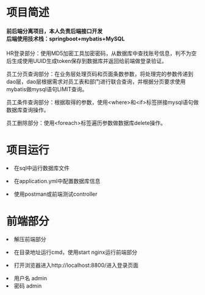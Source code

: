 # 项目简述
<h4>前后端分离项目，本人负责后端接口开发 <br> 后端使用技术栈：springboot+mybatis+MySQL </h4>
<p>HR登录部分：使用MD5加密工具加密密码，从数据库中查找账号信息，判不为空后生成使用UUID生成token保存到数据库并返回给前端做登录验证。</p>
<p>员工分页查询部分：在业务层处理页码和页面条数参数，将处理完的参数传递到dao层，dao层根据需求对员工表和部门进行联合查询，并根据分页要求使用mybatis做mysql语句LIMIT查询。</p>
<p>员工条件查询部分：根据取得的参数，使用&lt;where&gt;和&lt;if&gt;标签拼接mysql语句做数据库查询操作。</p>
<p>员工删除部分：使用&lt;foreach&gt;标签遍历参数做数据库delete操作。</p>

# 项目运行

<li>在sql中运行数据库文件</li>
<p></p>
<li>在application.yml中配置数据库信息</li>
<P></P>
<li>使用postman或前端测试controller</li>

# 前端部分

<li>解压前端部分</li>
<p></p>
<li>在目录地址运行cmd，使用start nginx运行前端部分</li>
<P></P>
<li>打开浏览器进入http://localhost:8800/进入登录页面</li>
<p></p>
<li>用户名 admin</li>
<li>密码  admin</li>
